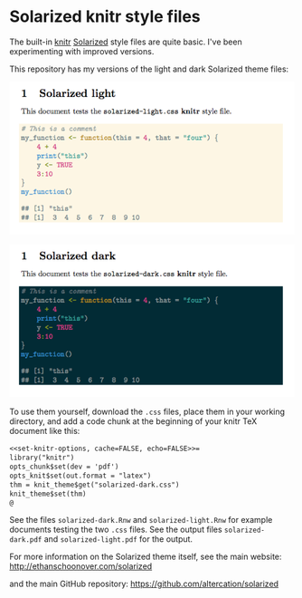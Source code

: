 # Solarized knitr style files

The built-in [knitr](http://yihui.name/knitr) [Solarized](http://ethanschoonover.com/solarized) style files are quite basic. I've been experimenting with improved versions.

This repository has my versions of the light and dark Solarized theme files:

![Solarized light](solarized-light.png)

![Solarized light](solarized-dark.png)

To use them yourself, download the `.css` files, place them in your working directory, and add a code chunk at the beginning of your knitr TeX document like this:

```
<<set-knitr-options, cache=FALSE, echo=FALSE>>=
library("knitr")
opts_chunk$set(dev = 'pdf')
opts_knit$set(out.format = "latex")
thm = knit_theme$get("solarized-dark.css")
knit_theme$set(thm)
@
```

See the files `solarized-dark.Rnw` and `solarized-light.Rnw` for example documents testing the two `.css` files. See the output files `solarized-dark.pdf` and `solarized-light.pdf` for the output.

For more information on the Solarized theme itself, see the main website:
<http://ethanschoonover.com/solarized>

and the main GitHub repository:
<https://github.com/altercation/solarized>
